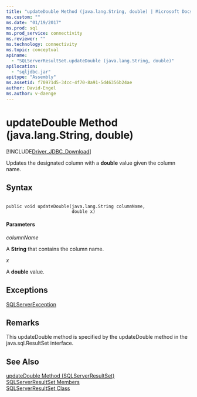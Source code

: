 ```yaml
---
title: "updateDouble Method (java.lang.String, double) | Microsoft Docs"
ms.custom: ""
ms.date: "01/19/2017"
ms.prod: sql
ms.prod_service: connectivity
ms.reviewer: ""
ms.technology: connectivity
ms.topic: conceptual
apiname: 
  - "SQLServerResultSet.updateDouble (java.lang.String, double)"
apilocation: 
  - "sqljdbc.jar"
apitype: "Assembly"
ms.assetid: f70971d5-34cc-4f70-8a91-5d46356b24ae
author: David-Engel
ms.author: v-daenge
---
```

# updateDouble Method (java.lang.String, double)
[!INCLUDE[Driver_JDBC_Download](../../../includes/driver_jdbc_download.md)]

  Updates the designated column with a **double** value given the column name.  
  
## Syntax  
  
```  
  
public void updateDouble(java.lang.String columnName,  
                         double x)  
```  
  
#### Parameters  
 *columnName*  
  
 A **String** that contains the column name.  
  
 *x*  
  
 A **double** value.  
  
## Exceptions  
 [SQLServerException](../../../connect/jdbc/reference/sqlserverexception-class.md)  
  
## Remarks  
 This updateDouble method is specified by the updateDouble method in the java.sql.ResultSet interface.  
  
## See Also  
 [updateDouble Method &#40;SQLServerResultSet&#41;](../../../connect/jdbc/reference/updatedouble-method-sqlserverresultset.md)   
 [SQLServerResultSet Members](../../../connect/jdbc/reference/sqlserverresultset-members.md)   
 [SQLServerResultSet Class](../../../connect/jdbc/reference/sqlserverresultset-class.md)  
  
  
